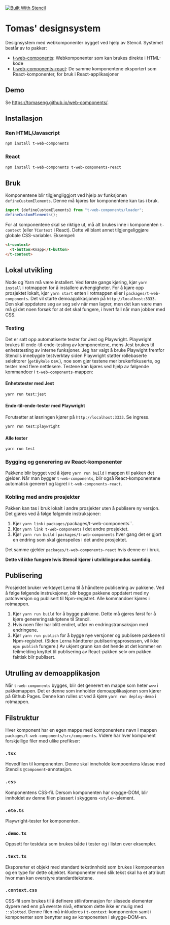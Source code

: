 [![Built With Stencil](https://img.shields.io/badge/-Built%20With%20Stencil-16161d.svg?logo=data%3Aimage%2Fsvg%2Bxml%3Bbase64%2CPD94bWwgdmVyc2lvbj0iMS4wIiBlbmNvZGluZz0idXRmLTgiPz4KPCEtLSBHZW5lcmF0b3I6IEFkb2JlIElsbHVzdHJhdG9yIDE5LjIuMSwgU1ZHIEV4cG9ydCBQbHVnLUluIC4gU1ZHIFZlcnNpb246IDYuMDAgQnVpbGQgMCkgIC0tPgo8c3ZnIHZlcnNpb249IjEuMSIgaWQ9IkxheWVyXzEiIHhtbG5zPSJodHRwOi8vd3d3LnczLm9yZy8yMDAwL3N2ZyIgeG1sbnM6eGxpbms9Imh0dHA6Ly93d3cudzMub3JnLzE5OTkveGxpbmsiIHg9IjBweCIgeT0iMHB4IgoJIHZpZXdCb3g9IjAgMCA1MTIgNTEyIiBzdHlsZT0iZW5hYmxlLWJhY2tncm91bmQ6bmV3IDAgMCA1MTIgNTEyOyIgeG1sOnNwYWNlPSJwcmVzZXJ2ZSI%2BCjxzdHlsZSB0eXBlPSJ0ZXh0L2NzcyI%2BCgkuc3Qwe2ZpbGw6I0ZGRkZGRjt9Cjwvc3R5bGU%2BCjxwYXRoIGNsYXNzPSJzdDAiIGQ9Ik00MjQuNywzNzMuOWMwLDM3LjYtNTUuMSw2OC42LTkyLjcsNjguNkgxODAuNGMtMzcuOSwwLTkyLjctMzAuNy05Mi43LTY4LjZ2LTMuNmgzMzYuOVYzNzMuOXoiLz4KPHBhdGggY2xhc3M9InN0MCIgZD0iTTQyNC43LDI5Mi4xSDE4MC40Yy0zNy42LDAtOTIuNy0zMS05Mi43LTY4LjZ2LTMuNkgzMzJjMzcuNiwwLDkyLjcsMzEsOTIuNyw2OC42VjI5Mi4xeiIvPgo8cGF0aCBjbGFzcz0ic3QwIiBkPSJNNDI0LjcsMTQxLjdIODcuN3YtMy42YzAtMzcuNiw1NC44LTY4LjYsOTIuNy02OC42SDMzMmMzNy45LDAsOTIuNywzMC43LDkyLjcsNjguNlYxNDEuN3oiLz4KPC9zdmc%2BCg%3D%3D&colorA=16161d&style=flat-square)](https://stenciljs.com)

# Tomas' designsystem

Designsystem med webkomponenter bygget ved hjelp av Stencil. Systemet består av to pakker:
- [t-web-components](https://www.npmjs.com/package/t-web-components): Webkomponenter som kan brukes direkte i HTML-kode
- [t-web-components-react](https://www.npmjs.com/package/t-web-components-react): De samme komponentene eksportert som React-komponenter, for bruk i React-applikasjoner

## Demo
Se https://tomaseng.github.io/web-components/.

## Installasjon

### Ren HTML/Javascript
```bash
npm install t-web-components
```

### React
```bash
npm install t-web-components t-web-components-react
```

## Bruk
Komponentene blir tilgjengliggjort ved hjelp av funksjonen `defineCustomElements`.
Denne må kjøres før komponentene kan tas i bruk.
```javascript
import {defineCustomElements} from "t-web-components/loader";
defineCustomElements();
```

For at komponentene skal se riktige ut, må alt brukes inne i komponenten `t-context` (eller `TContext` i React).
Dette vil blant annet tilgjengeliggjøre globale CSS-variabler.
Eksempel:

```html
<t-context>
  <t-button>Knapp</t-button>
</t-context>
```

## Lokal utvikling
Node og Yarn må være installert.
Ved første gangs kjøring, kjør `yarn install` i rotmappen for å installere avhengigheter.
For å kjøre opp prosjektet lokalt, kjør `yarn start` enten i rotmappen eller i `packages/t-web-components`.
Det vil starte demoapplikasjonen på `http://localhost:3333`.
Den skal oppdatere seg av seg selv når man lagrer, men det kan være man må gi det noen forsøk for at det skal fungere, i hvert fall når man jobber med CSS.

### Testing
Det er satt opp automatiserte tester for Jest og Playwright.
Playwright brukes til ende-til-ende-testing av komponentene, mens Jest brukes til enhetstesting av interne funksjoner.
Jeg har valgt å bruke Playwight fremfor Stencils innebygde testverktøy siden Playwright støtter rollebaserte selektorer (`getByRole` osv.), noe som gjør testene mer brukerfokuserte, og tester med flere nettlesere.
Testene kan kjøres ved hjelp av følgende kommandoer i `t-web-components`-mappen:

#### Enhetstester med Jest
```bash
yarn run test:jest
```

#### Ende-til-ende-tester med Playwright
Forutsetter at løsningen kjører på `http://localhost:3333`. Se ingress.
```bash
yarn run test:playwright
```

#### Alle tester
```bash
yarn run test
```

### Bygging og generering av React-komponenter
Pakkene blir bygget ved å kjøre `yarn run build` i mappen til pakken det gjelder.
Når man bygger `t-web-components`, blir også React-komponentene automatisk generert og lagret i `t-web-components-react`.

### Kobling med andre prosjekter
Pakken kan tas i bruk lokalt i andre prosjekter uten å publisere ny versjon. Det gjøres ved å følge følgende instruksjoner:
1. Kjør `yarn link` i `packages/`packages/t-web-components``.
2. Kjør `yarn link t-web-components` i det andre prosjektet.
3. Kjør `yarn run build` i `packages/t-web-components` hver gang det er gjort en endring som skal gjenspeiles i det andre prosjektet.

Det samme gjelder `packages/t-web-components-react` hvis denne er i bruk.

__Dette vil ikke fungere hvis Stencil kjører i utviklingsmodus samtidig.__

## Publisering
Prosjektet bruker verktøyet Lerna til å håndtere publisering av pakkene.
Ved å følge følgende instruksjoner, blir begge pakkene oppdatert med ny patchversjon og publisert til Npm-registret.
Alle kommandoer kjøres i rotmappen.
1. Kjør `yarn run build` for å bygge pakkene. Dette må gjøres først for å kjøre genereringsskriptene til Stencil.
2. Hvis noen filer har blitt endret, utfør en endringstransaksjon med endringene.
3. Kjør `yarn run publish` for å bygge nye versjoner og publisere pakkene til Npm-registret. (Siden Lerna håndterer publiseringsprosessen, vil ikke `npm publish` fungere.) Av ukjent grunn kan det hende at det kommer en feilmelding knyttet til publisering av React-pakken selv om pakken faktisk blir publisert.

## Utrulling av demoapplikasjon
Når `t-web-components` bygges, blir det generert en mappe som heter `www` i pakkemappen.
Det er denne som innholder demoapplikasjonen som kjører på Github Pages.
Denne kan rulles ut ved å kjøre `yarn run deploy-demo` i rotmappen.

## Filstruktur
Hver komponent har en egen mappe med komponentens navn i mappen `packages/t-web-components/src/components`. Videre har hver komponent forskjellige filer med ulike prefikser:

### `.tsx`
Hovedfilen til komponenten. Denne skal inneholde kompoentens klasse med Stencils `@Component`-annotasjon.

### `.css`
Komponentens CSS-fil. Dersom komponenten har skygge-DOM, blir innholdet av denne filen plassert i skyggens `<style>`-element.

### `.ete.ts`
Playwright-tester for komponenten.

### `.demo.ts`
Oppsett for testdata som brukes både i tester og i listen over eksempler.

### `.text.ts`
Eksporerter et objekt med standard tekstinnhold som brukes i komponenten og en type for dette objektet. Komponenter med slik tekst skal ha et attributt hvor man kan overstyre standardtekstene.

### `.context.css`
CSS-fil som brukes til å definere stilinformasjon for slissede elementer dypere ned enn på øverste nivå, ettersom dette ikke er mulig med `::slotted`. Denne filen må inkluderes i `t-context`-komponenten samt i komponenter som benytter seg av komponenten i skygge-DOM-en.